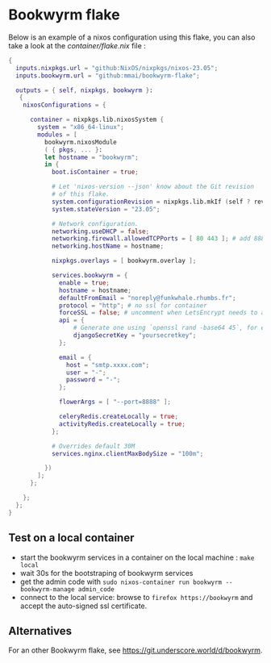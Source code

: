 # Bookwyrm flake

Below is an example of a nixos configuration using this flake, you can also take a look at the _container/flake.nix_ file :

```nix
{
  inputs.nixpkgs.url = "github:NixOS/nixpkgs/nixos-23.05";
  inputs.bookwyrm.url = "github:mmai/bookwyrm-flake";

  outputs = { self, nixpkgs, bookwyrm }: 
   {
    nixosConfigurations = {

      container = nixpkgs.lib.nixosSystem {
        system = "x86_64-linux";
        modules = [
          bookwyrm.nixosModule
          ( { pkgs, ... }: 
          let hostname = "bookwyrm";
          in {
            boot.isContainer = true;

            # Let 'nixos-version --json' know about the Git revision
            # of this flake.
            system.configurationRevision = nixpkgs.lib.mkIf (self ? rev) self.rev;
            system.stateVersion = "23.05";

            # Network configuration.
            networking.useDHCP = false;
            networking.firewall.allowedTCPPorts = [ 80 443 ]; # add 8888 to access flower
            networking.hostName = hostname;

            nixpkgs.overlays = [ bookwyrm.overlay ];

            services.bookwyrm = {
              enable = true;
              hostname = hostname;
              defaultFromEmail = "noreply@funkwhale.rhumbs.fr";
              protocol = "http"; # no ssl for container
              forceSSL = false; # uncomment when LetsEncrypt needs to access "http:" in order to check domain
              api = {
                  # Generate one using `openssl rand -base64 45`, for example
                  djangoSecretKey = "yoursecretkey";
              };

              email = {
                host = "smtp.xxxx.com";
                user = "-";
                password = "-";
              };

              flowerArgs = [ "--port=8888" ];

              celeryRedis.createLocally = true;
              activityRedis.createLocally = true;
            };

            # Overrides default 30M
            services.nginx.clientMaxBodySize = "100m";

          })
        ];
      };

    };
  };
}
```

## Test on a local container

- start the bookwyrm services in a container on the local machine : `make local`
- wait 30s for the bootstraping of bookwyrm services
- get the admin code with `sudo nixos-container run bookwyrm -- bookwyrm-manage admin_code`
- connect to the local service: browse to `firefox https://bookwyrm` and accept the auto-signed ssl certificate.

## Alternatives

For an other Bookwyrm flake, see https://git.underscore.world/d/bookwyrm.

